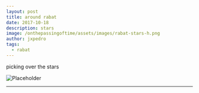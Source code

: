 ```yaml
---
layout: post
title: around rabat
date: 2017-10-18
description: stars
image: /onthepassingoftime/assets/images/rabat-stars-h.png
author: jxpedro
tags: 
  - rabat
---
```

<p >picking over the stars</p>

![Placeholder](/onthepassingoftime/assets/images/rabat-stars.jpg)

<p></p>

<hr/>
